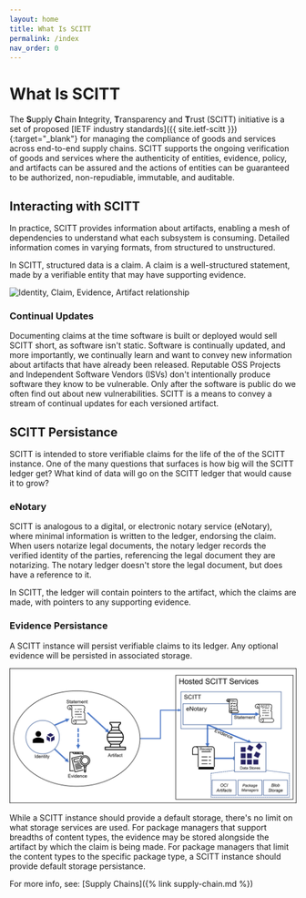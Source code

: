 ```yaml
---
layout: home
title: What Is SCITT
permalink: /index
nav_order: 0
---
```


# What Is SCITT

The **S**upply **C**hain **I**ntegrity, **T**ransparency and **T**rust (SCITT) initiative is a set of proposed [IETF industry standards]({{ site.ietf-scitt }}){:target="_blank"} for managing the compliance of goods and services across end-to-end supply chains.
SCITT supports the ongoing verification of goods and services where the authenticity of entities, evidence, policy, and artifacts can be assured and the actions of entities can be guaranteed to be authorized, non-repudiable, immutable, and auditable.

## Interacting with SCITT

In practice, SCITT provides information about artifacts, enabling a mesh of dependencies to understand what each subsystem is consuming.
Detailed information comes in varying formats, from structured to unstructured.

In SCITT, structured data is a claim. A claim is a well-structured statement, made by a verifiable entity that may have supporting evidence.

<img src="./assets/claims-evidence-relationship.png" alt="Identity, Claim, Evidence, Artifact relationship" style="width:300px;"/>

### Continual Updates

Documenting claims at the time software is built or deployed would sell SCITT short, as software isn't static. Software is continually updated, and more importantly, we continually learn and want to convey new information about artifacts that have already been released. Reputable OSS Projects and Independent Software Vendors (ISVs) don't intentionally produce software they know to be vulnerable. Only after the software is public do we often find out about new vulnerabilities. SCITT is a means to convey a stream of continual updates for each versioned artifact.

## SCITT Persistance

SCITT is intended to store verifiable claims for the life of the of the SCITT instance. One of the many questions that surfaces is how big will the SCITT ledger get? What kind of data will go on the SCITT ledger that would cause it to grow?

### eNotary

SCITT is analogous to a digital, or electronic notary service (eNotary), where minimal information is written to the ledger, endorsing the claim. When users notarize legal documents, the notary ledger records the verified identity of the parties, referencing the legal document they are notarizing. The notary ledger doesn't store the legal document, but does have a reference to it. 

In SCITT, the ledger will contain pointers to the artifact, which the claims are made, with pointers to any supporting evidence.

### Evidence Persistance

A SCITT instance will persist verifiable claims to its ledger. Any optional evidence will be persisted in associated storage. 

<img src="./assets/scitt-persistence.png" alt="SCITT persistance" style="width:600px;"/>

While a SCITT instance should provide a default storage, there's no limit on what storage services are used. For package managers that support breadths of content types, the evidence may be stored alongside the artifact by which the claim is being made. For package managers that limit the content types to the specific package type, a SCITT instance should provide default storage persistance.

For more info, see: [Supply Chains]({% link supply-chain.md %})